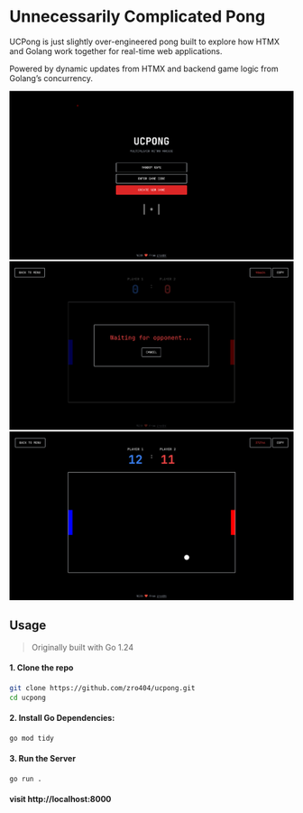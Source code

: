 # Unnecessarily Complicated Pong

UCPong is just slightly over-engineered pong built to explore how HTMX and Golang work together for real-time web applications.

Powered by dynamic updates from HTMX and backend game logic from Golang’s concurrency.

![screenshot](/screenshots/home.png)
![screenshot](/screenshots/new-game.png)
![screenshot](/screenshots/mid-game.png)

## Usage
> Originally built with Go 1.24
#### 1. Clone the repo
```bash
git clone https://github.com/zro404/ucpong.git
cd ucpong
```

#### 2. Install Go Dependencies:
```bash
go mod tidy
```

#### 3. Run the Server
```bash
go run .
```
#### visit http://localhost:8000


